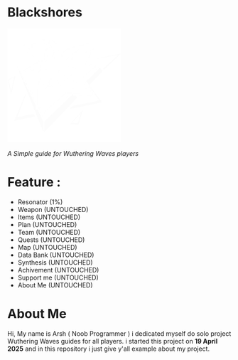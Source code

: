 # Blackshores
<img src='https://github.com/arsharsene/blackshores/blob/master/assets/images/logo.png'/>

*A Simple guide for Wuthering Waves players*

# Feature : 
- Resonator (1%)
- Weapon (UNTOUCHED)
- Items (UNTOUCHED)
- Plan (UNTOUCHED)
- Team (UNTOUCHED)
- Quests (UNTOUCHED)
- Map (UNTOUCHED)
- Data Bank (UNTOUCHED)
- Synthesis (UNTOUCHED)
- Achivement (UNTOUCHED)
- Support me (UNTOUCHED)
- About Me (UNTOUCHED)

# About Me

Hi, My name is Arsh ( Noob Programmer ) i dedicated myself do solo project Wuthering Waves guides for all players. i started this project on **19 April 2025** and in this repository i just give y'all example about my project.
